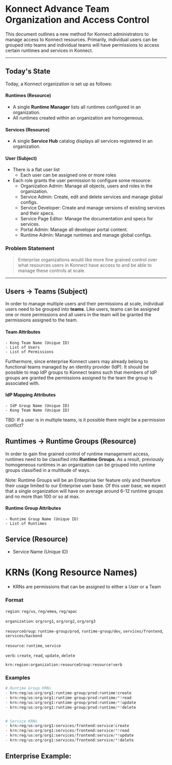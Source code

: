 # Konnect Advance Team Organization and Access Control
This document outlines a new method for Konnect administrators to manage access to Konnect resources. Primarily, individual users can be grouped into teams and individual teams will have permissions to access certain runtimes and services in Konnect.
___

## Today's State
Today, a Konnect organization is set up as follows:

#### Runtimes (Resource)
- A single **Runtime Manager** lists all runtimes configured in an organization.
- All runtimes created within an organization are homogeneous.

#### Services (Resource)
- A single **Service Hub** catalog displays all services registered in an organization.

#### User (Subject)
- There is a flat user list
    - Each user can be assigned one or more roles
- Each role grants the user permission to configure some resource:
    - Organization Admin: Manage all objects, users and roles in the organization.
    - Service Admin: Create, edit and delete services and manage global configs.
    - Service Developer: Create and manage versions of existing services and their specs.
    - Service Page Editor: Manage the documentation and specs for services.
    - Portal Admin: Manage all developer portal content.
    - Runtime Admin: Manage runtimes and manage global configs.

### Problem Statement
> Enterprise organizations would like more fine grained control over what resources users in Konnect have access to and be able to manage these controls at scale.
___

## Users -> Teams (Subject)
In order to manage multiple users and their permissions at scale, individual users need to be grouped into **teams**. Like users, teams can be assigned one or more permissions and all users in the team will be granted the permissions assigned to the team. 

#### Team Attributes
```
- Kong Team Name (Unique ID)
- List of Users
- List of Permissions
```

Furthermore, since enterprise Konnect users may already belong to functional teams managed by an identity provider (IdP). It should be possible to map IdP groups to Konnect teams such that members of IdP groups are granted the permissions assigned to the team the group is associated with.

#### IdP Mapping Attributes
```
- IdP Group Name (Unique ID)
- Kong Team Name (Unique ID)
```
TBD: If a user is in multiple teams, is it possible there might be a permission conflict?

## Runtimes -> Runtime Groups (Resource)
In order to gain fine grained control of runtime management access, runtimes need to be classified into **Runtime Groups**. As a result, previously homogeneous runtimes in an organization can be grouped into runtime groups classified in a multitude of ways.

Note: Runtime Groups will be an Enterprise tier feature only and therefore their usage limited to our Enterprise user base. Of this user base, we expect that a single organization will have on average around 6-12 runtime groups and no more than 100 or so at max.

#### Runtime Group Attributes
```
- Runtime Group Name (Unique ID)
- List of Runtimes
```



## Service (Resource)
- Service Name (Unique ID)






# KRNs (Kong Resource Names)
- KRNs are permissions that can be assigned to either a User or a Team

### Format
`region`: `reg/us`, `reg/emea`, `reg/apac`

`organization`: `org/org1`, `org/org2`, `org/org3`

`resourceGroup`: `runtime-group/prod`, `runtime-group/dev`, `services/frontend`, `services/backend`

`resource`: `runtime`, `service`

`verb`: `create`, `read`, `update`, `delete`

```
krn:region:organization:resourceGroup:resource!verb
```

### Examples
```python
# Runtime Group KRNs
- krn:reg/us:org/org1:runtime-group/prod:runtime!create
- krn:reg/us:org/org1:runtime-group/prod:runtime/*!read
- krn:reg/us:org/org1:runtime-group/prod:runtime/*!update
- krn:reg/us:org/org1:runtime-group/prod:runtime/*!delete


# Service KRNs
- krn:reg/us:org/org1:services/frontend:service!create
- krn:reg/us:org/org1:services/frontend:service/*!read
- krn:reg/us:org/org1:services/frontend:service/*!update
- krn:reg/us:org/org1:services/frontend:service/*!delete
```

## Enterprise Example:
